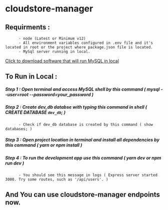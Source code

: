 # cloudstore-manager

## Requirments :
          - node (Latest or Minimum v12)
          - All environment variables configured in .env file and it's located in root or the project where package.json file is located.
          - MySql server running in local. 
[Click to download software that will run MySQL in local](https://dev.mysql.com/downloads/mysql)

## To Run in Local :
##### Step 1 : Open terminal and access MySQL shell by this command ( mysql --user=root --password=your_password )
##### Step 2 : Create dev_db databse with typing this command in shell ( CREATE DATABASE `dev_db`; )
          - Check if dev_db database is created by this command ( show databases; )
##### Step 3 : Open project location in terminal and install all dependencies by this command ( yarn or npm install )
##### Step 4 : To run the development app use this command ( yarn dev or npm run dev )
          - You should see this message in logs ( Express server started 3000. Try some routes, such as '/api/users'. )
## And You can use cloudstore-manager endpoints now.
